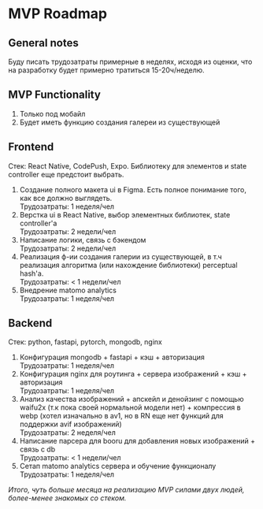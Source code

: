 # MVP Roadmap

## General notes
Буду писать трудозатраты примерные в неделях, исходя из оценки, что на разработку будет примерно тратиться 15-20ч/неделю.

## MVP Functionality
1) Только под мобайл
2) Будет иметь функцию создания галереи из существующей

## Frontend
Стек: React Native, CodePush, Expo. Библиотеку для элементов и state controller еще предстоит выбрать.
1) Создание полного макета ui в Figma. Есть полное понимание того, как все должно выглядеть.  
Трудозатраты: 1 неделя/чел
2) Верстка ui в React Native, выбор элементных библиотек, state controller'а  
Трудозатраты: 2 недели/чел
3) Написание логики, связь с бэкендом  
Трудозатраты: 2 недели/чел
4) Реализация ф-ии создания галерии из существующей, в т.ч реализация алгоритма (или нахождение библиотеки) perceptual hash'а.  
Трудозатраты: < 1 недели/чел
5) Внедрение matomo analytics  
Трудозатраты: 1 неделя/чел

## Backend
Стек: python, fastapi, pytorch, mongodb, nginx
1) Конфигурация mongodb + fastapi + кэш + авторизация  
Трудозатраты: 1 неделя/чел
2) Конфигурация nginx для роутинга + сервера изображений + кэш + авторизация  
Трудозатраты: 1 неделя/чел
3) Анализ качества изображений + апскейл и денойзинг с помощью waifu2x (т.к пока своей нормальной модели нет) + компрессия в webp (хотел изначально в av1, но в RN еще нет функций для поддержки avif изображений)  
Трудозатраты: 2 неделя/чел
4) Написание парсера для booru для добавления новых изображений + связь с db  
Трудозатраты: < 1 недели/чел
5) Сетап matomo analytics сервера и обучение функционалу  
Трудозатраты: 1 неделя/чел

*Итого, чуть больше месяца на реализацию MVP силами двух людей, более-менее знакомых со стеком.*
